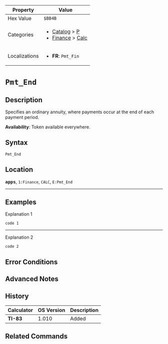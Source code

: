 | Property      | Value |
|---------------|-------|
| Hex Value     | `$BB4B`|
| Categories    | <ul><li>[Catalog](<../categories/Catalog.md>) > [P](<../categories/Catalog.md#P>)</li><li>[Finance](<../categories/Finance.md>) > [Calc](<../categories/Finance.md#Calc>)</li></ul> |
| Localizations | <ul><li><b>FR</b>: `Pmt_Fin`</li></ul> |

# `Pmt_End`

## Description
Specifies an ordinary annuity, where payments occur at the end of each payment period.


<b>Availability</b>: Token available everywhere.

## Syntax
`Pmt_End`

## Location
<tt><kbd><b>apps</b></kbd></tt>, `1:Finance`, `CALC`, `E:Pmt_End`
<hr>

## Examples

Explanation 1
```ti-basic
code 1
```
---
Explanation 2
```ti-basic
code 2
```

## Error Conditions


## Advanced Notes


## History
| Calculator | OS Version | Description |
|------------|------------|-------------|
| <b>TI-83</b> | 1.010 | Added

## Related Commands

    